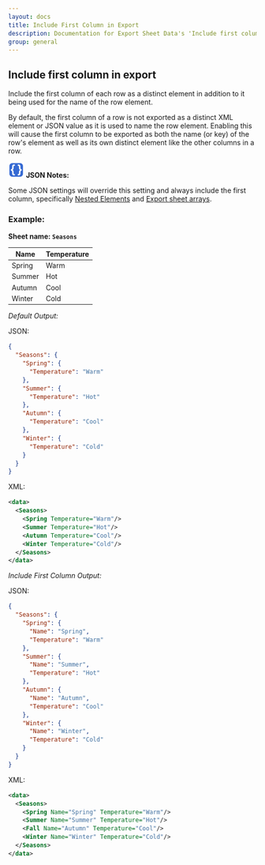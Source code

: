 ```yaml
---
layout: docs
title: Include First Column in Export
description: Documentation for Export Sheet Data's 'Include first column in export' option.
group: general
---
```


Include first column in export
------------------------------
Include the first column of each row as a distinct element in addition to it being used for the name of the row element.

By default, the first column of a row is not exported as a distinct XML element or JSON value as it is used to name the row element. Enabling this will cause the first column to be exported as both the name (or key) of the row's element as well as its own distinct element like the other columns in a row.

<img src="../../images/esd_icon_json.svg" width="32px" height="32px"/> **JSON Notes:**

Some JSON settings will override this setting and always include the first column, specifically [Nested Elements](nestedelements.md) and [Export sheet arrays](../json/exportsheetarrays.md).

### Example: ###

**Sheet name: `Seasons`**

Name | Temperature
---- | -----------
Spring | Warm
Summer | Hot
Autumn | Cool
Winter | Cold

*Default Output:*

JSON:
```json
{
  "Seasons": {
    "Spring": {
      "Temperature": "Warm"
    },
    "Summer": {
      "Temperature": "Hot"
    },
    "Autumn": {
      "Temperature": "Cool"
    },
    "Winter": {
      "Temperature": "Cold"
    }
  }
}
```

XML:
```xml
<data>
  <Seasons>
    <Spring Temperature="Warm"/>
    <Summer Temperature="Hot"/>
    <Autumn Temperature="Cool"/>
    <Winter Temperature="Cold"/>
  </Seasons>
</data>
```

*Include First Column Output:*

JSON:
```json
{
  "Seasons": {
    "Spring": {
      "Name": "Spring",
      "Temperature": "Warm"
    },
    "Summer": {
      "Name": "Summer",
      "Temperature": "Hot"
    },
    "Autumn": {
      "Name": "Autumn",
      "Temperature": "Cool"
    },
    "Winter": {
      "Name": "Winter",
      "Temperature": "Cold"
    }
  }
}
```

XML:
```xml
<data>
  <Seasons>
    <Spring Name="Spring" Temperature="Warm"/>
    <Summer Name="Summer" Temperature="Hot"/>
    <Fall Name="Autumn" Temperature="Cool"/>
    <Winter Name="Winter" Temperature="Cold"/>
  </Seasons>
</data>
```
